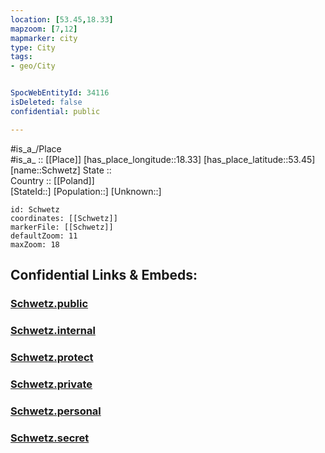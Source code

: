 ```yaml
---
location: [53.45,18.33] 
mapzoom: [7,12] 
mapmarker: city 
type: City
tags:
- geo/City


SpocWebEntityId: 34116
isDeleted: false
confidential: public

---
```

#is_a_/Place  
#is_a_ :: [[Place]] 
[has_place_longitude::18.33] 
[has_place_latitude::53.45] 
[name::Schwetz] 
State ::  
Country :: [[Poland]]  
[StateId::] 
[Population::] 
[Unknown::] 


```leaflet
id: Schwetz
coordinates: [[Schwetz]] 
markerFile: [[Schwetz]] 
defaultZoom: 11 
maxZoom: 18
```


## Confidential Links & Embeds: 

### [Schwetz.public](/_public/\Earth\Continent\Europe\Europe~East\Poland\Provinces~Poland\Kuyavian-Pomeranian\CitySchwetz.public.md) 

### [Schwetz.internal](/_internal/\Earth\Continent\Europe\Europe~East\Poland\Provinces~Poland\Kuyavian-Pomeranian\CitySchwetz.internal.md) 

### [Schwetz.protect](/_protect/\Earth\Continent\Europe\Europe~East\Poland\Provinces~Poland\Kuyavian-Pomeranian\CitySchwetz.protect.md) 

### [Schwetz.private](/_private/\Earth\Continent\Europe\Europe~East\Poland\Provinces~Poland\Kuyavian-Pomeranian\CitySchwetz.private.md) 

### [Schwetz.personal](/_personal/\Earth\Continent\Europe\Europe~East\Poland\Provinces~Poland\Kuyavian-Pomeranian\CitySchwetz.personal.md) 

### [Schwetz.secret](/_secret/\Earth\Continent\Europe\Europe~East\Poland\Provinces~Poland\Kuyavian-Pomeranian\CitySchwetz.secret.md)

